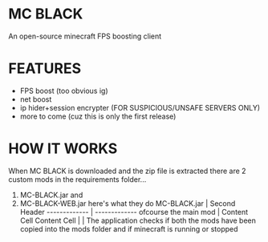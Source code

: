 # MC BLACK
An open-source minecraft FPS boosting client
# FEATURES
* FPS boost (too obvious ig)
* net boost
* ip hider+session encrypter (FOR SUSPICIOUS/UNSAFE SERVERS ONLY)
* more to come (cuz this is only the first release)
# HOW IT WORKS
When MC BLACK is downloaded and the zip file is extracted there are 2 custom mods in the requirements folder...
1. MC-BLACK.jar
and
2. MC-BLACK-WEB.jar
here's what they do
MC-BLACK.jar  | Second Header
------------- | -------------
ofcourse the main mod  | Content Cell
Content Cell  |  \| 
The application checks if both the mods have been copied into the mods folder and if minecraft is running or stopped
